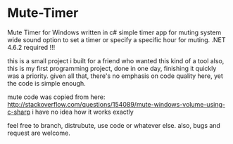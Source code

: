 # Mute-Timer
Mute Timer for Windows written in c#
simple timer app for muting system wide sound
option to set a timer or specify a specific hour for muting.
.NET 4.6.2 required !!!


this is a small project i built for a friend who wanted this kind of a tool
also, this is my first programming project, done in one day, finishing it quickly was a priority.
given all that, there's no emphasis on code quality here, yet the code is simple enough.


mute code was copied from here:
http://stackoverflow.com/questions/154089/mute-windows-volume-using-c-sharp
i have no idea how it works exactly

feel free to branch, distrubute, use code or whatever else.
also, bugs and request are welcome.
